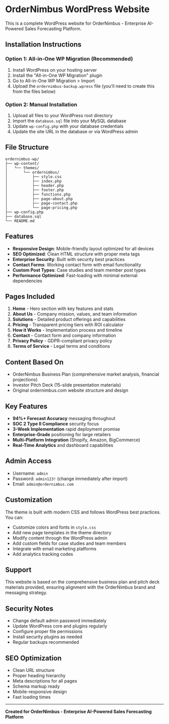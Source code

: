 # OrderNimbus WordPress Website

This is a complete WordPress website for OrderNimbus - Enterprise AI-Powered Sales Forecasting Platform.

## Installation Instructions

### Option 1: All-in-One WP Migration (Recommended)

1. Install WordPress on your hosting server
2. Install the "All-in-One WP Migration" plugin
3. Go to All-in-One WP Migration > Import
4. Upload the `ordernimbus-backup.wpress` file (you'll need to create this from the files below)

### Option 2: Manual Installation

1. Upload all files to your WordPress root directory
2. Import the `database.sql` file into your MySQL database
3. Update `wp-config.php` with your database credentials
4. Update the site URL in the database or via WordPress admin

## File Structure

```
ordernimbus-wp/
├── wp-content/
│   └── themes/
│       └── ordernimbus/
│           ├── style.css
│           ├── index.php
│           ├── header.php
│           ├── footer.php
│           ├── functions.php
│           ├── page-about.php
│           ├── page-contact.php
│           └── page-pricing.php
├── wp-config.php
├── database.sql
└── README.md
```

## Features

- **Responsive Design**: Mobile-friendly layout optimized for all devices
- **SEO Optimized**: Clean HTML structure with proper meta tags
- **Enterprise Security**: Built with security best practices
- **Contact Forms**: Working contact form with email functionality
- **Custom Post Types**: Case studies and team member post types
- **Performance Optimized**: Fast-loading with minimal external dependencies

## Pages Included

1. **Home** - Hero section with key features and stats
2. **About Us** - Company mission, values, and team information
3. **Solutions** - Detailed product offerings and capabilities
4. **Pricing** - Transparent pricing tiers with ROI calculator
5. **How it Works** - Implementation process and timeline
6. **Contact** - Contact form and company information
7. **Privacy Policy** - GDPR-compliant privacy policy
8. **Terms of Service** - Legal terms and conditions

## Content Based On

- OrderNimbus Business Plan (comprehensive market analysis, financial projections)
- Investor Pitch Deck (15-slide presentation materials)
- Original ordernimbus.com website structure and design

## Key Features

- **94%+ Forecast Accuracy** messaging throughout
- **SOC 2 Type II Compliance** security focus
- **3-Week Implementation** rapid deployment promise
- **Enterprise-Grade** positioning for large retailers
- **Multi-Platform Integration** (Shopify, Amazon, BigCommerce)
- **Real-Time Analytics** and dashboard capabilities

## Admin Access

- Username: `admin`
- Password: `admin123!` (change immediately after import)
- Email: `admin@ordernimbus.com`

## Customization

The theme is built with modern CSS and follows WordPress best practices. You can:

- Customize colors and fonts in `style.css`
- Add new page templates in the theme directory
- Modify content through the WordPress admin
- Add custom fields for case studies and team members
- Integrate with email marketing platforms
- Add analytics tracking codes

## Support

This website is based on the comprehensive business plan and pitch deck materials provided, ensuring alignment with the OrderNimbus brand and messaging strategy.

## Security Notes

- Change default admin password immediately
- Update WordPress core and plugins regularly
- Configure proper file permissions
- Install security plugins as needed
- Regular backups recommended

## SEO Optimization

- Clean URL structure
- Proper heading hierarchy
- Meta descriptions for all pages
- Schema markup ready
- Mobile-responsive design
- Fast loading times

---

**Created for OrderNimbus - Enterprise AI-Powered Sales Forecasting Platform**
